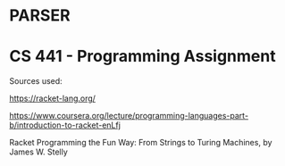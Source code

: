 # PARSER
# CS 441 - Programming Assignment  

Sources used:

https://racket-lang.org/

https://www.coursera.org/lecture/programming-languages-part-b/introduction-to-racket-enLfj

Racket Programming the Fun Way: From Strings to Turing Machines, by James W. Stelly
